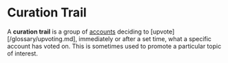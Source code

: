 # Curation Trail

A **curation trail** is a group of [accounts](/glossary/account.md) deciding to [upvote][/glossary/upvoting.md], immediately or after a set time, what a specific account has voted on. This is sometimes used to promote a particular topic of interest.   

